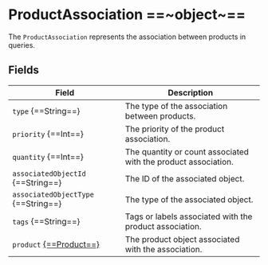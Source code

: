 # ProductAssociation ==~object~==

The `ProductAssociation` represents the association between products in queries.

## Fields

| Field                                                        	| Description                                                    	|
|-------------------------------------------------------------	|----------------------------------------------------------------	|
| `type` {==String==}                                         	| The type of the association between products.                  	|
| `priority` {==Int==}                                         	| The priority of the product association.                       	|
| `quantity` {==Int==}                                        	| The quantity or count associated with the product association. 	|
| `associatedObjectId` {==String==}                         	| The ID of the associated object.                               	|
| `associatedObjectType` {==String==}                       	| The type of the associated object.                             	|
| `tags` {==String==}                                         	| Tags or labels associated with the product association.        	|
| `product` [{==Product==}](../ProductType.md)               	| The product object associated with the association.            	|

